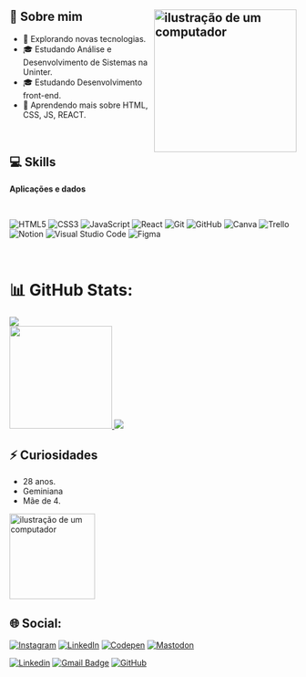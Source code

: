 ## 💫 Sobre mim <img src="https://github.com/user-attachments/assets/50c01907-d230-4b1a-86a0-d644857efac8" alt="ilustração de um computador" min-width="250px" max-width="250px" width="250px" align="right">

- 🤔 Explorando novas tecnologias.
- 🎓 Estudando Análise e Desenvolvimento de Sistemas na Uninter. 
- 🎓 Estudando Desenvolvimento front-end.
- 🌱 Aprendendo mais sobre HTML, CSS, JS, REACT.

<br/>

## 💻 Skills

**Aplicações e dados**

<br />

![HTML5](https://img.shields.io/badge/html5-%23E34F26.svg?style=for-the-badge&logo=html5&logoColor=white)
![CSS3](https://img.shields.io/badge/css3-%231572B6.svg?style=for-the-badge&logo=css3&logoColor=white)
![JavaScript](https://img.shields.io/badge/javascript-%23323330.svg?style=for-the-badge&logo=javascript&logoColor=%23F7DF1E)
![React](https://img.shields.io/badge/react-%2320232a.svg?style=for-the-badge&logo=react&logoColor=%2361DAFB)
![Git](https://img.shields.io/badge/git-%23F05033.svg?style=for-the-badge&logo=git&logoColor=white)
![GitHub](https://img.shields.io/badge/github-%23121011.svg?style=for-the-badge&logo=github&logoColor=white)
![Canva](https://img.shields.io/badge/Canva-%2300C4CC.svg?style=for-the-badge&logo=Canva&logoColor=white)
![Trello](https://img.shields.io/badge/Trello-%23026AA7.svg?style=for-the-badge&logo=Trello&logoColor=white)
![Notion](https://img.shields.io/badge/Notion-%23000000.svg?style=for-the-badge&logo=notion&logoColor=white)
![Visual Studio Code](https://img.shields.io/badge/-Visual%20Studio%20Code-333333?style=flat&logo=visual-studio-code&logoColor=007ACC)
![Figma](https://img.shields.io/badge/-Figma-333333?style=flat&logo=figma&logoColor=007ACC)

<br/>



# 📊 GitHub Stats:
![](https://github-readme-stats.vercel.app/api/top-langs/?username=kednasousa&theme=dracula&hide_border=false&include_all_commits=true&count_private=true&layout=compact)<br/>
<a href="https://github.com/kednasousa" title="Perfil da Kedna">
  <img height="180em" src="https://github-readme-stats.vercel.app/api?username=kednasousa&theme=dracula&show_icons=true" />
</a>
![](https://github-readme-streak-stats.herokuapp.com/?user=kednasousa&theme=dracula&hide_border=false)<br/>



## ⚡ Curiosidades
- 28 anos.
- Geminiana
- Mãe de 4.
  <br />
<img src="https://github.com/user-attachments/assets/589e0b8a-be15-4967-a745-9cdf9ac539b3" alt="ilustração de um computador" min-width="150px" max-width="150px" width="150px">


## 🌐 Social:
[![Instagram](https://img.shields.io/badge/Instagram-%23E4405F.svg?logo=Instagram&logoColor=white)](https://instagram.com/kedcode) 
[![LinkedIn](https://img.shields.io/badge/LinkedIn-%230077B5.svg?logo=linkedin&logoColor=white)](https://linkedin.com/in/kednasousa) 
[![Codepen](https://img.shields.io/badge/Codepen-000000?style=for-the-badge&logo=codepen&logoColor=white)](https://codepen.io/kednasousa) 
[![Mastodon](https://img.shields.io/badge/-MASTODON-%232B90D9?style=for-the-badge&logo=mastodon&logoColor=white)](https://mastodon.social/@kednasousa) 



[![Linkedin](https://img.shields.io/badge/-kednasousa-blue?style=flat-square&logo=Linkedin&logoColor=white&link=https://www.linkedin.com/in/kednasousa/)](https://www.linkedin.com/in/kednasousa/)
[![Gmail Badge](https://img.shields.io/badge/-kednacsousa@gmail.com-006bed?style=flat-square&logo=Gmail&logoColor=white&link=mailto:kednacsousa@gmail.com)](mailto:kednacsousa@gmail.com)
[![GitHub](https://img.shields.io/github/followers/iuricode?label=follow&style=social)](https://github.com/kednasousa)
